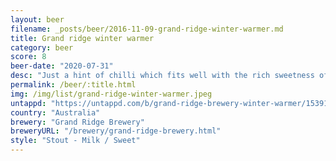 ```yaml
---
layout: beer
filename: _posts/beer/2016-11-09-grand-ridge-winter-warmer.md
title: Grand ridge winter warmer
category: beer
score: 8
beer-date: "2020-07-31"
desc: "Just a hint of chilli which fits well with the rich sweetness of the stout. It actually does a good job of warming my insides. A little bit much"
permalink: /beer/:title.html
img: /img/list/grand-ridge-winter-warmer.jpeg
untappd: "https://untappd.com/b/grand-ridge-brewery-winter-warmer/1539179"
country: "Australia"
brewery: "Grand Ridge Brewery"
breweryURL: "/brewery/grand-ridge-brewery.html"
style: "Stout - Milk / Sweet"
---
```

